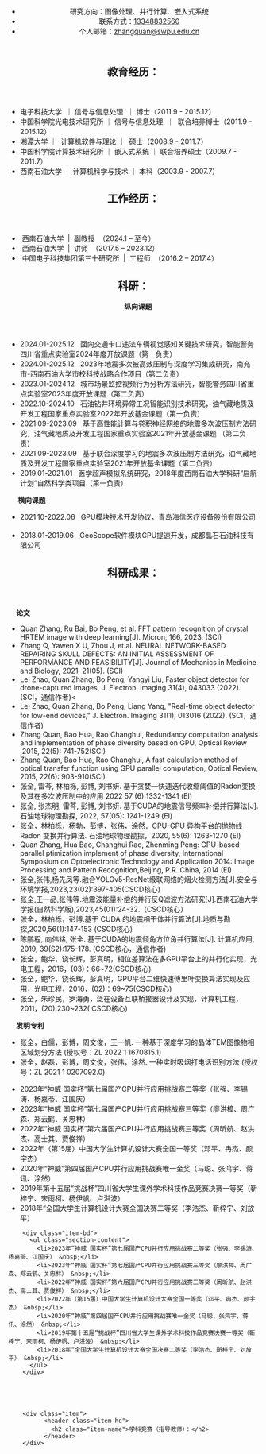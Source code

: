 <main class="content">
    <br>
    <header class="content-hd">
      <section class="info">
        <ul>
          <li>研究方向：图像处理、并行计算、嵌入式系统</li>
          <li>
            联系方式：<a href="tel:13348832560">13348832560</a>
          </li>
          <li>
            个人邮箱：<a href="mailto:zhangquan@swpu.edu.cn">zhangquan@swpu.edu.cn</a>
          </li>
        </ul>
      </section>
    </header>
    <div class="content-bd">
      <div class="content-left">
        <section class="practice">
          <div class="section-bd">
            <!--经历:教育-->
            <div class="item">
              <header class="item-hd">
                <h2 class="item-name">教育经历：</h2>
              </header>
              <div class="item-bd">
                <ul class="section-content">
                  <li>电子科技大学&nbsp&nbsp;｜&nbsp;信号与信息处理 &nbsp;｜&nbsp;博士（2011.9 - 2015.12）</li>
                  <li>中国科学院光电技术研究所&nbsp;｜ 信号与信息处理 &nbsp;｜&nbsp; 联合培养博士（2011.9 - 2015.12）</li>
                  <li>湘潭大学&nbsp;｜ &nbsp;计算机软件与理论&nbsp;｜&nbsp; 硕士（2008.9 - 2011.7）</li>
                  <li>中国科学院计算技术研究所&nbsp;｜ 嵌入式系统&nbsp;｜&nbsp;联合培养硕士（2009.7 - 2011.7）</li>
                  <li>西南石油大学&nbsp;｜&nbsp;计算机科学与技术&nbsp;｜&nbsp;本科（2003.9 - 2007.7）</li>
                </ul>
              </div>
            </div>
            <!--经历:工作-->
            <div class="item">
              <header class="item-hd">
                <h2 class="item-name">工作经历：</h2>
              </header>
              <div class="item-bd">
                <ul class="section-content">
                  <li>&nbsp;西南石油大学&nbsp;&nbsp;| &nbsp;副教授 &nbsp;（2024.1 – 至今）</li>
                  <li>&nbsp;西南石油大学&nbsp;&nbsp;| &nbsp;讲师 &nbsp;（2017.5 – 2023.12）</li>
                  <li>&nbsp;中国电子科技集团第三十研究所&nbsp;&nbsp;| &nbsp;工程师 &nbsp;（2016.2 – 2017.4）</li>
                </ul>
              </div>
            </div>
            <div class="item">
              <header class="item-hd">
                <h2 class="item-name">科研：</h2>
                <a class="btn item-more">&nbsp;&nbsp;&nbsp;&nbsp;<strong> 纵向课题</strong> </a>
              </header>
              <div class="item-bd">
                  <ul class="section-content">
                  <li>2024.01-2025.12&nbsp;&nbsp;&nbsp;面向交通卡口违法车辆视觉感知关键技术研究，智能警务四川省重点实验室2024年度开放课题（第一负责） &nbsp;</li>
                    <li>2024.01-2025.12&nbsp;&nbsp;&nbsp;2023年地震多次被高效压制与深度学习集成研究，南充市-西南石油大学市校科技战略合作项目（第二负责） &nbsp;</li>
                    <li>2023.01-2024.12&nbsp;&nbsp;&nbsp;城市场景监控视频行为分析方法研究，智能警务四川省重点实验室2023年度开放课题（第二负责） &nbsp;</li>
                    <li>2022.10-2024.10&nbsp;&nbsp;&nbsp;石油钻井环境异常工况智能识别技术研究，油气藏地质及开发工程国家重点实验室2022年开放基金课题（第一负责） &nbsp;</li>
                    <li>2021.09-2023.09&nbsp;&nbsp;&nbsp;基于高性能计算与卷积神经网络的地震多次波压制方法研究，油气藏地质及开发工程国家重点实验室2021年开放基金课题 （第二负责）&nbsp;</li>
                    <li>2021.09-2023.09&nbsp;&nbsp;&nbsp;基于联合深度学习的地震多次波压制方法研究，油气藏地质及开发工程国家重点实验室2021年开放基金课题（第二负责）&nbsp;</li>
                    <li>2019.01-2021.01&nbsp;&nbsp;&nbsp;医学超声模拟系统研究，2018年度西南石油大学科研“启航计划”自然科学类项目（第一负责） &nbsp;</li>
                  </ul>
              </div>
                <a class="btn item-more">&nbsp;&nbsp;&nbsp;&nbsp;<strong> 横向课题 </strong> </a>
              <div class="item-bd">
                  <ul class="section-content">
                    <li>2021.10-2022.06&nbsp;&nbsp;&nbsp;GPU模块技术开发协议，青岛海信医疗设备股份有限公司 &nbsp;</li>
                    <li>2018.01-2019.06&nbsp;&nbsp;&nbsp;GeoScope软件模块GPU提速开发，成都晶石石油科技有限公司 &nbsp;</li>
                  </ul>
              </div>
          </div>
        <div class="item">
              <header class="item-hd">
                <h2 class="item-name">科研成果：</h2>
              </header>
                <a class="btn item-more">&nbsp;&nbsp;&nbsp;&nbsp;<strong>论文</strong></a>
            <div class="item-bd">
                  <ul class="section-content">
                    <li>Quan Zhang, Ru Bai, Bo Peng, et al. FFT pattern recognition of crystal HRTEM image with deep learning[J]. Micron, 166, 2023. (SCI)&nbsp;</li>
                    <li>Zhang Q, Yawen X U, Zhou J, et al. NEURAL NETWORK-BASED REPAIRING SKULL DEFECTS: AN INITIAL ASSESSMENT OF PERFORMANCE AND FEASIBILITY[J]. Journal of Mechanics in Medicine and Biology, 2021, 21(05). (SCI)&nbsp;</li>
                    <li>Lei Zhao, Quan Zhang, Bo Peng, Yangyi Liu, Faster object detector for drone-captured images, J. Electron. Imaging 31(4), 043033 (2022). (SCI，通信作者)<&nbsp;</li>
                    <li> Lei Zhao, Quan Zhang, Bo Peng, Liang Yang, "Real-time object detector for low-end devices," J. Electron. Imaging 31(1), 013016 (2022). (SCI，通信作者)&nbsp;</li>
                    <li>Zhang Quan, Bao Hua, Rao Changhui, Redundancy computation analysis and implementation of phase diversity based on GPU, Optical Review ,2015, 22(5): 741-752(SCI)&nbsp;</li>
                    <li>Zhang Quan, Bao Hua, Rao Changhui, A fast calculation method of optical transfer function using GPU parallel computation, Optical Review, 2015, 22(6): 903-910(SCI)&nbsp;</li>
                    <li>张全, 雷芩, 林柏栎, 彭博, 刘书妍. 基于贪婪—快速迭代收缩阈值的Radon变换及其在多次波压制中的应用 2022 57 (6):1332-1341 (EI)&nbsp;</li>
                    <li>张全, 张杰明, 雷芩, 彭博, 刘书妍. 基于CUDA的地震信号频率补偿并行算法[J].石油地球物理勘探, 2022, 57(05): 1241-1249 (EI)&nbsp;</li>
                    <li>张全，林柏栎，杨勃，彭博，张伟，涂然．CPU-GPU 异构平台的抛物线 Radon 变换并行算法. 石油地球物理勘探，2020, 55(6): 1263-1270 (EI)&nbsp;</li>
                    <li>Quan Zhang, Hua Bao, Changhui Rao, Zhenming Peng: GPU-based parallel ptimization implement of phase diversity, International Symposium on Optoelectronic Technology and Application 2014: Image Processing and Pattern Recognition,Beijing, P.R. China, 2014 (EI)&nbsp;</li>
                    <li>张全,张伟,杨先凤等.融合YOLOv5-ResNet级联网络的烟火检测方法[J].安全与环境学报,2023,23(02):397-405(CSCD核心)&nbsp;</li>
                    <li>张全,王一品,张伟等.地震波能量补偿的并行反Q滤波方法研究[J].西南石油大学学报(自然科学版),2023,45(01):24-32.（CSCD核心）&nbsp;</li>
                    <li>张全，林柏栎，彭博.基于 CUDA 的地震相干体并行算法[J].地质与勘探,2020,56(1):147-153 (CSCD核心)&nbsp;</li>
                    <li>陈鹏程, 向伟铭, 张全. 基于CUDA的地震倾角方位角并行算法[J]. 计算机应用, 2019, 39(S2):175-178. (CSCD核心，通信作者)&nbsp;</li>
                    <li>张全，鲍华，饶长辉，彭真明，相位差算法在多GPU平台上的并行化实现，光电工程，2016，(03)：66~72(CSCD核心)&nbsp;</li>
                    <li>张全，鲍华，饶长辉，彭真明，GPU平台二维快速傅里叶变换算法实现及应用，光电工程，2016，(02)：69~75(CSCD核心)&nbsp;</li>
                    <li>张全，朱珍民，罗海勇，泛在设备互联桥接器设计及实现，计算机工程，2011，(20):230~232( CSCD核心)&nbsp;</li>
                  </ul>
            </div>
                <a class="btn item-more">&nbsp;&nbsp;&nbsp;&nbsp;<strong>发明专利</strong></a>
            <div class="item-bd">
                  <ul class="section-content">
                    <li>张全，白儒，彭博，周文俊，王一帆. 一种基于深度学习的晶体TEM图像物相区域划分方法 (授权号：ZL 2022 1 1670815.1) &nbsp;</li>
                    <li>张全，赵磊，彭博，周文俊，张伟，涂然. 一种实时吸烟打电话识别方法 (授权号：ZL 2021 1 0207092.0) &nbsp;</li>
                  </ul>
            </div>
        </div>
                  <ul class="section-content">
                    <li>2023年“神威 国实杯”第七届国产CPU并行应用挑战赛二等奖（张强、李锡涛、杨嘉苓、江国庆） &nbsp;</li>
                    <li>2023年“神威 国实杯”第七届国产CPU并行应用挑战赛三等奖（廖洪樟、周广森、郑云鹤、关忠林） &nbsp;</li>
                    <li>2022年“神威 国实杯”第六届国产CPU并行应用挑战赛三等奖（周昕航、赵洪杰、高士其、贾俊祥） &nbsp;</li>
                    <li>2022年（第15届）中国大学生计算机设计大赛全国一等奖（邓平、冉杰、颜宇杰） &nbsp;</li>
                    <li>2020年“神威”第四届国产CPU并行应用挑战赛唯一金奖（马聪、张鸿宇、蒋讯、涂然） &nbsp;</li>
                    <li>2019年第十五届“挑战杯”四川省大学生课外学术科技作品竞赛决赛一等奖（靳梓宁、宋雨柯、杨伊帆、卢洪波） &nbsp;</li>
                    <li>2018年“全国大学生计算机设计大赛全国决赛二等奖（李浩杰、靳梓宁、刘放平） &nbsp;</li>
                  </ul>


        <div class="item-bd">
          <ul class="section-content">
            <li>2023年“神威 国实杯”第七届国产CPU并行应用挑战赛二等奖（张强、李锡涛、杨嘉苓、江国庆） &nbsp;</li>
            <li>2023年“神威 国实杯”第七届国产CPU并行应用挑战赛三等奖（廖洪樟、周广森、郑云鹤、关忠林） &nbsp;</li>
            <li>2022年“神威 国实杯”第六届国产CPU并行应用挑战赛三等奖（周昕航、赵洪杰、高士其、贾俊祥） &nbsp;</li>
            <li>2022年（第15届）中国大学生计算机设计大赛全国一等奖（邓平、冉杰、颜宇杰） &nbsp;</li>
            <li>2020年“神威”第四届国产CPU并行应用挑战赛唯一金奖（马聪、张鸿宇、蒋讯、涂然） &nbsp;</li>
            <li>2019年第十五届“挑战杯”四川省大学生课外学术科技作品竞赛决赛一等奖（靳梓宁、宋雨柯、杨伊帆、卢洪波） &nbsp;</li>
            <li>2018年“全国大学生计算机设计大赛全国决赛二等奖（李浩杰、靳梓宁、刘放平） &nbsp;</li>
          </ul>
        </div>





        <div class="item">
              <header class="item-hd">
                <h2 class="item-name">学科竞赛（指导教师）：</h2>
              </header>
        </div>
